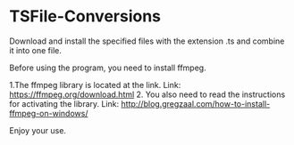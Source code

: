 # TSFile-Conversions
Download and install the specified files with the extension .ts and combine it into one file.

Before using the program, you need to install ffmpeg.

1.The ffmpeg library is located at the link.
Link: https://ffmpeg.org/download.html
2. You also need to read the instructions for activating the library.
Link: http://blog.gregzaal.com/how-to-install-ffmpeg-on-windows/

Enjoy your use.
